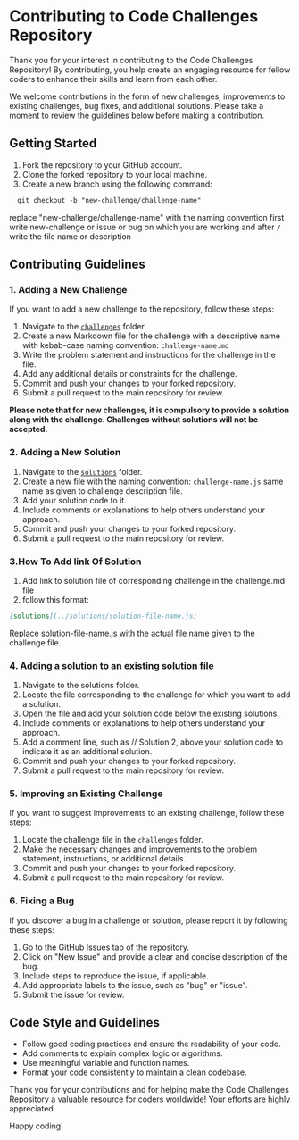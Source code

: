 # Contributing to Code Challenges Repository

Thank you for your interest in contributing to the Code Challenges Repository! By contributing, you help create an engaging resource for fellow coders to enhance their skills and learn from each other.

We welcome contributions in the form of new challenges, improvements to existing challenges, bug fixes, and additional solutions. Please take a moment to review the guidelines below before making a contribution.

## Getting Started

1. Fork the repository to your GitHub account.
2. Clone the forked repository to your local machine.
3. Create a new branch using the following command:
```markdown
  git checkout -b "new-challenge/challenge-name"


```
replace "new-challenge/challenge-name" with the naming convention first write new-challenge or issue or bug on which you are working and after `/` write the file name or description 


## Contributing Guidelines

### 1. Adding a New Challenge

If you want to add a new challenge to the repository, follow these steps:

1. Navigate to the [`challenges`](./challenges) folder.
2. Create a new Markdown file for the challenge with a descriptive name with kebab-case naming convention: `challenge-name.md`
3. Write the problem statement and instructions for the challenge in the file.
4. Add any additional details or constraints for the challenge.
5. Commit and push your changes to your forked repository.
6. Submit a pull request to the main repository for review.

**Please note that for new challenges, it is compulsory to provide a solution along with the challenge. Challenges without solutions will not be accepted.**

### 2. Adding a New Solution

1. Navigate to the [`solutions`](./soltions) folder.
2. Create a new file with the naming convention: `challenge-name.js` same name as given to challenge description file.
3. Add your solution code to it.
4. Include comments or explanations to help others understand your approach.
5. Commit and push your changes to your forked repository.
6. Submit a pull request to the main repository for review.

### 3.How To Add link Of Solution 
1. Add link to solution file of corresponding challenge in the challenge.md file
2. follow this format:

```markdown
[solutions](../solutions/solution-file-name.js)
```
Replace solution-file-name.js with the actual file name given to the challenge file.


### 4. Adding a solution to an existing solution file
1. Navigate to the solutions folder.
2. Locate the file corresponding to the challenge for which you want to add a solution.
3. Open the file and add your solution code below the existing solutions.
4. Include comments or explanations to help others understand your approach.
5. Add a comment line, such as // Solution 2, above your solution code to indicate it as an additional solution.
6. Commit and push your changes to your forked repository.
7. Submit a pull request to the main repository for review.

   
### 5. Improving an Existing Challenge

If you want to suggest improvements to an existing challenge, follow these steps:

1. Locate the challenge file in the `challenges` folder.
2. Make the necessary changes and improvements to the problem statement, instructions, or additional details.
3. Commit and push your changes to your forked repository.
4. Submit a pull request to the main repository for review.

### 6. Fixing a Bug

If you discover a bug in a challenge or solution, please report it by following these steps:

1. Go to the GitHub Issues tab of the repository.
2. Click on "New Issue" and provide a clear and concise description of the bug.
3. Include steps to reproduce the issue, if applicable.
4. Add appropriate labels to the issue, such as "bug" or "issue".
5. Submit the issue for review.




## Code Style and Guidelines

- Follow good coding practices and ensure the readability of your code.
- Add comments to explain complex logic or algorithms.
- Use meaningful variable and function names.
- Format your code consistently to maintain a clean codebase.



Thank you for your contributions and for helping make the Code Challenges Repository a valuable resource for coders worldwide! Your efforts are highly appreciated.

Happy coding!
